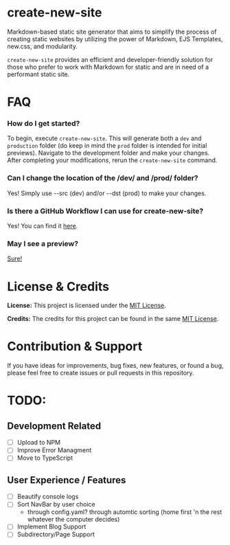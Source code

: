 # create-new-site

Markdown-based static site generator that aims to simplify the process of creating static websites by
utilizing the power of Markdown, EJS Templates, new.css, and modularity.

`create-new-site` provides an efficient and developer-friendly solution for those who prefer to
work with Markdown for static and are in need of a performant static site.

# FAQ

### How do I get started?

To begin, execute `create-new-site`. This will generate both a `dev` and `production`
folder (do keep in mind the `prod` folder is intended for initial previews).
Navigate to the development folder and make your changes.
After completing your modifications, rerun the `create-new-site` command.

### Can I change the location of the /dev/ and /prod/ folder?

Yes! Simply use --src (dev) and/or --dst (prod) to make your changes.

### Is there a GitHub Workflow I can use for create-new-site?

Yes! You can find it
[here](https://github.com/juanpisss/create-new-site/blob/main/.github/workflows/gh-pages-deploy.yml).

### May I see a preview?

[Sure!](https://shmugo.co)

# License & Credits

**License:** This project is licensed under the
[MIT License](https://github.com/juanpisss/create-new-site/blob/main/LICENSE).

**Credits:** The credits for this project can be found in the same
[MIT License](https://github.com/juanpisss/create-new-site/blob/main/LICENSE).

# Contribution & Support

If you have ideas for improvements, bug fixes, new features, or found a bug, please feel free
to create issues or pull requests in this repository.

# TODO:

## Development Related

-   [ ] Upload to NPM
-   [ ] Improve Error Managment
-   [ ] Move to TypeScript

## User Experience / Features

-   [ ] Beautify console logs
-   [ ] Sort NavBar by user choice
    -   through config.yaml? through automtic sorting (home first 'n the rest whatever the computer decides)
-   [ ] Implement Blog Support
-   [ ] Subdirectory/Page Support
